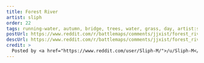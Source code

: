 ```yaml
---
title: Forest River
artist: sliph
order: 22
tags: running-water, autumn, bridge, trees, water, grass, day, artist:sliph
postUrl: https://www.reddit.com/r/battlemaps/comments/jjxist/forest_river_30x35/
descUrl: https://www.reddit.com/r/battlemaps/comments/jjxist/forest_river_30x35/gaff9bq/
credit: >
  Posted by <a href="https://www.reddit.com/user/Sliph-M/">/u/Sliph-M</a> to <a href="https://www.reddit.com/r/battlemaps/">/r/battlemaps</a> in Oct, 2020. <br/> Please support the artist on <a href="https://www.patreon.com/sliph">Patreon</a>, as well as follow them on <a href="https://www.instagram.com/matiasberchtart/">Instagram</a>
---
```

